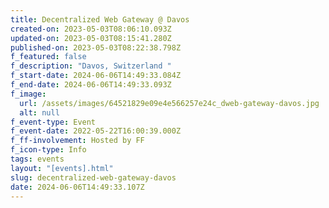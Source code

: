 ```yaml
---
title: Decentralized Web Gateway @ Davos
created-on: 2023-05-03T08:06:10.093Z
updated-on: 2023-05-03T08:15:41.280Z
published-on: 2023-05-03T08:22:38.798Z
f_featured: false
f_description: "Davos, Switzerland "
f_start-date: 2024-06-06T14:49:33.084Z
f_end-date: 2024-06-06T14:49:33.093Z
f_image:
  url: /assets/images/64521829e09e4e566257e24c_dweb-gateway-davos.jpg
  alt: null
f_event-type: Event
f_event-date: 2022-05-22T16:00:39.000Z
f_ff-involvement: Hosted by FF
f_icon-type: Info
tags: events
layout: "[events].html"
slug: decentralized-web-gateway-davos
date: 2024-06-06T14:49:33.107Z
---
```

